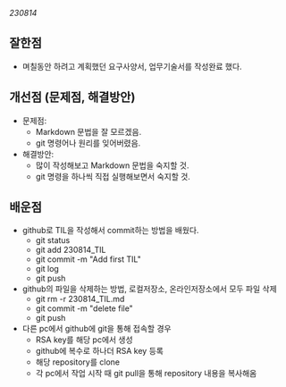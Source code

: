 *230814*
## 잘한점
* 며칠동안 하려고 계획했던 요구사양서, 업무기술서를 작성완료 했다.

## 개선점 (문제점, 해결방안)
* 문제점: 
  * Markdown 문법을 잘 모르겠음.
  * git 명령어나 원리를 잊어버렸음.
* 해결방안:
  * 많이 작성해보고 Markdown 문법을 숙지할 것.
  * git 명령을 하나씩 직접 실행해보면서 숙지할 것.

## 배운점
* github로 TIL을 작성해서 commit하는 방법을 배웠다.
  * git status
  * git add 230814_TIL
  * git commit -m "Add first TIL"
  * git log
  * git push
* github의 파일을 삭제하는 방법, 로컬저장소, 온라인저장소에서 모두 파일 삭제
  * git rm -r 230814_TIL.md
  * git commit -m "delete file"
  * git push
* 다른 pc에서 github에 git을 통해 접속할 경우
  * RSA key를 해당 pc에서 생성
  * github에 복수로 하나더 RSA key 등록
  * 해당 repository를 clone
  * 각 pc에서 작업 시작 때 git pull을 통해 repository 내용을 복사해옴